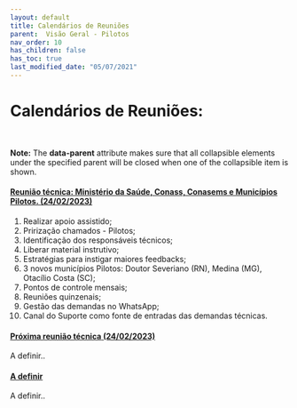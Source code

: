 ```yaml
---
layout: default
title: Calendários de Reuniões
parent:  Visão Geral - Pilotos
nav_order: 10
has_children: false
has_toc: true
last_modified_date: "05/07/2021"
---
```


<link rel="stylesheet" type="text/css" href="../estilos.css">
<link rel="stylesheet" href="https://maxcdn.bootstrapcdn.com/bootstrap/3.4.1/css/bootstrap.min.css">
<script src="https://ajax.googleapis.com/ajax/libs/jquery/3.6.3/jquery.min.js"></script>
<script src="https://maxcdn.bootstrapcdn.com/bootstrap/3.4.1/js/bootstrap.min.js"></script>

<h1> Calendários de Reuniões: </h1>

<div class="container">
  <br>
  <p><strong>Note:</strong> The <strong>data-parent</strong> attribute makes sure that all collapsible elements under the specified parent will be closed when one of the collapsible item is shown.</p>
  <div class="panel-group" id="accordion">
    <div class="panel panel-default">
      <div class="panel-heading">
        <h4 class="panel-title">
          <a data-toggle="collapse" data-parent="#accordion" href="#collapse1">Reunião técnica: Ministério da Saúde, Conass, Conasems e Municípios Pilotos.<b> (24/02/2023)</b></a>
        </h4>
      </div>
      <div id="collapse1" class="panel-collapse collapse in">
        <div class="panel-body">
            <ol>
                <li>Realizar apoio assistido;</li>
                <li>Prirização chamados - Pilotos;</li>
                <li>Identificação dos responsáveis técnicos;</li>
                <li>Liberar material instrutivo;</li>
                <li>Estratégias para instigar maiores feedbacks;</li>
                <li>3 novos municípios Pilotos: Doutor Severiano (RN), Medina (MG), Otacílio Costa (SC); </li>
                <li>Pontos de controle mensais;</li>
                <li>Reuniões quinzenais;</li>
                <li>Gestão das demandas no WhatsApp;</li>
                <li>Canal do Suporte como fonte de entradas das demandas técnicas.</li>
            </ol>
        </div>
      </div>
    </div>
    <div class="panel panel-default">
      <div class="panel-heading">
        <h4 class="panel-title">
          <a data-toggle="collapse" data-parent="#accordion" href="#collapse2">Próxima reunião técnica<b> (24/02/2023)</b></a>
        </h4>
      </div>
      <div id="collapse2" class="panel-collapse collapse">
        <div class="panel-body">A definir..</div>
      </div>
    </div>
    <div class="panel panel-default">
      <div class="panel-heading">
        <h4 class="panel-title">
          <a data-toggle="collapse" data-parent="#accordion" href="#collapse3">A definir</a>
        </h4>
      </div>
      <div id="collapse3" class="panel-collapse collapse">
        <div class="panel-body">A definir..</div>
      </div>
    </div>
  </div> 
</div>
    

